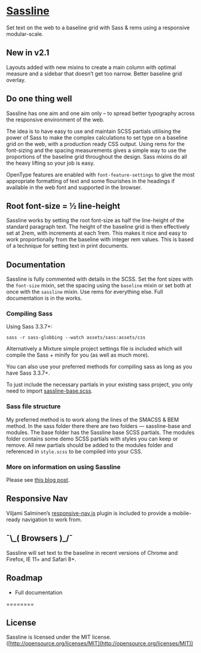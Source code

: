 # [Sassline](https://sassline.com)

Set text on the web to a baseline grid with Sass & rems using a responsive modular-scale.

## New in v2.1

Layouts added with new mixins to create a main column with optimal measure and a sidebar that doesn’t get too narrow. Better baseline grid overlay.

## Do one thing well

Sassline has one aim and one aim only – to spread better typography across the responsive environment of the web.

The idea is to have easy to use and maintain SCSS partials utilising the power of Sass to make the complex calculations to set type on a baseline grid on the web, with a production ready CSS output. Using rems for the font-sizing and the spacing measurements gives a simple way to use the proportions of the baseline grid throughout the design. Sass mixins do all the heavy lifting so your job is easy.

OpenType features are enabled with `font-feature-settings` to give the most appropriate formatting of text and some flourishes in the headings if available in the web font and supported in the browser.

## Root font-size = ½ line-height

Sassline works by setting the root font-size as half the line-height of the standard paragraph text. The height of the baseline grid is then effectively set at 2rem, with increments at each 1rem. This makes it nice and easy to work proportionally from the baseline with integer rem values. This is based of a technique for setting text in print documents.

## Documentation

Sassline is fully commented with details in the SCSS. Set the font sizes with the `font-size` mixin, set the spacing using the `baseline` mixin or set both at once with the `sassline` mixin. Use rems for everything else. Full documentation is in the works.

### Compiling Sass

Using Sass 3.3.7+:

`sass -r sass-globbing --watch assets/sass:assets/css`

Alternatively a Mixture simple project settings file is included which will compile the Sass + minify for you (as well as much more).

You can also use your preferred methods for compiling sass as long as you have Sass 3.3.7+.

To just include the necessary partials in your existing sass project, you only need to import [sassline-base.scss](assets/sass/_sassline-base.scss).

### Sass file structure

My preferred method is to work along the lines of the SMACSS & BEM method. In the sass folder there there are two folders — sassline-base and modules. The base folder has the Sassline base SCSS partials. The modules folder contains some demo SCSS partials with styles you can keep or remove. All new partials should be added to the modules folder and referenced in `style.scss` to be compiled into your CSS.

### More on information on using Sassline

Please see [this blog post](https://jakegiltsoff.co.uk/posts/sassline-v2-0).

## Responsive Nav

Viljami Salminen’s [responsive-nav.js](https://github.com/viljamis/responsive-nav.js) plugin is included to provide a mobile-ready navigation to work from.


## ¯\\\_( Browsers )_/¯

Sassline will set text to the baseline in recent versions of Chrome and Firefox, IE 11+ and Safari 8+.

## Roadmap

- Full documentation

========

## License

Sassline is licensed under the MIT license. ([http://opensource.org/licenses/MIT](http://opensource.org/licenses/MIT))
